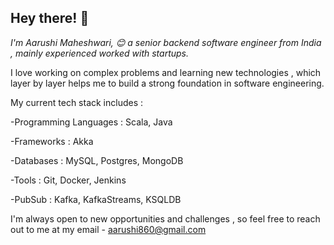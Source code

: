 ## Hey there! :wave:

*I'm Aarushi Maheshwari, :blush:  a senior backend software engineer from India , mainly experienced worked with startups.*


I love working on complex problems and learning new technologies , which layer by layer helps me to build a strong foundation in software engineering.


My current tech stack includes :

-Programming Languages : Scala, Java

-Frameworks : Akka

-Databases : MySQL, Postgres, MongoDB

-Tools : Git, Docker, Jenkins

-PubSub : Kafka, KafkaStreams, KSQLDB


I'm always open to new opportunities and challenges , so feel free to reach out to me at my email - aarushi860@gmail.com
